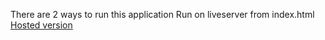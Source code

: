 There are 2 ways to run this application
Run on liveserver from index.html
[Hosted version](https://nafiranta.github.io/graphql/)


